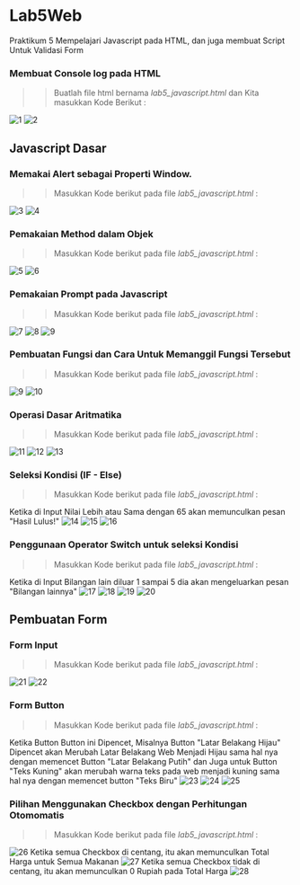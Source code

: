 # Lab5Web
Praktikum 5 Mempelajari Javascript pada HTML, dan juga membuat Script Untuk Validasi Form
### Membuat Console log pada HTML
>> Buatlah file html bernama _lab5_javascript.html_ dan Kita masukkan Kode Berikut :

![1](screenshots/1.png)
![2](screenshots/2.png)

## Javascript Dasar
### Memakai Alert sebagai Properti Window.
>> Masukkan Kode berikut pada file _lab5_javascript.html_ :

![3](screenshots/3.png)
![4](screenshots/4.png)

### Pemakaian Method dalam Objek
>> Masukkan Kode berikut pada file _lab5_javascript.html_ :

![5](screenshots/5.png)
![6](screenshots/6.png)

### Pemakaian Prompt pada Javascript
>> Masukkan Kode berikut pada file _lab5_javascript.html_ :

![7](screenshots/7.png)
![8](screenshots/8.png)
![9](screenshots/38.png)

### Pembuatan Fungsi dan Cara Untuk Memanggil Fungsi Tersebut
>> Masukkan Kode berikut pada file _lab5_javascript.html_ :

![9](screenshots/9.png)
![10](screenshots/10.png)

### Operasi Dasar Aritmatika
>> Masukkan Kode berikut pada file _lab5_javascript.html_ :

![11](screenshots/11.png)
![12](screenshots/12.png)
![13](screenshots/13.png)

### Seleksi Kondisi (IF - Else)
>> Masukkan Kode berikut pada file _lab5_javascript.html_ :

Ketika di Input Nilai Lebih atau Sama dengan 65 akan memunculkan pesan "Hasil Lulus!"
![14](screenshots/14.png)
![15](screenshots/15.png)
![16](screenshots/16.png)

### Penggunaan Operator Switch untuk seleksi Kondisi
>> Masukkan Kode berikut pada file _lab5_javascript.html_ :

Ketika di Input Bilangan lain diluar 1 sampai 5 dia akan mengeluarkan pesan "Bilangan lainnya"
![17](screenshots/17.png)
![18](screenshots/18.png)
![19](screenshots/19.png)
![20](screenshots/20.png)

## Pembuatan Form
### Form Input
>> Masukkan Kode berikut pada file _lab5_javascript.html_ :

![21](screenshots/21.png)
![22](screenshots/22.png)

### Form Button
>> Masukkan Kode berikut pada file _lab5_javascript.html_ :

Ketika Button Button ini Dipencet, Misalnya Button "Latar Belakang Hijau" Dipencet akan Merubah Latar Belakang Web Menjadi Hijau sama hal nya dengan memencet Button "Latar Belakang Putih" dan Juga untuk Button "Teks Kuning" akan merubah warna teks pada web menjadi kuning sama hal nya dengan memencet button "Teks Biru"
![23](screenshots/23.png)
![24](screenshots/24.png)
![25](screenshots/25.png)

### Pilihan Menggunakan Checkbox dengan Perhitungan Otomomatis
>> Masukkan Kode berikut pada file _lab5_javascript.html_ :

![26](screenshots/26.png)
Ketika semua Checkbox di centang, itu akan memunculkan Total Harga untuk Semua Makanan
![27](screenshots/27.png)
Ketika semua Checkbox tidak di centang, itu akan memunculkan 0 Rupiah pada Total Harga
![28](screenshots/28.png)





